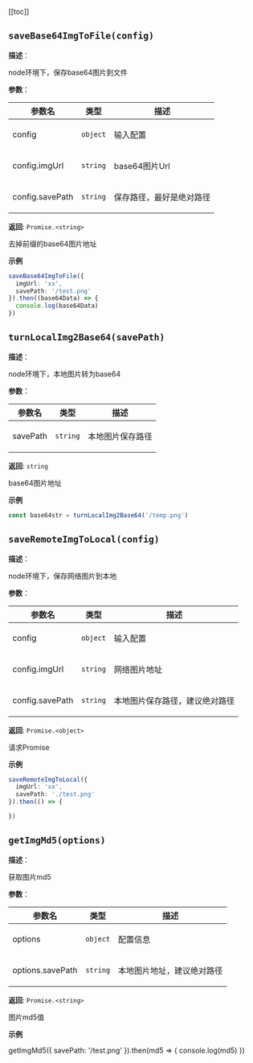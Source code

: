 [[toc]]

## `saveBase64ImgToFile(config)` 


**描述**：<p>node环境下，保存base64图片到文件</p>

**参数**：


| 参数名 | 类型 | 描述 |
| --- | --- | --- |
| config | <code>object</code> | <p>输入配置</p> |
| config.imgUrl | <code>string</code> | <p>base64图片Url</p> |
| config.savePath | <code>string</code> | <p>保存路径，最好是绝对路径</p> |

**返回**: <code>Promise.&lt;string&gt;</code><br>

<p>去掉前缀的base64图片地址</p>

**示例**

```typescript
saveBase64ImgToFile({
  imgUrl: 'xx',
  savePath: '/test.png'
}).then((base64Data) => {
  console.log(base64Data)
})
```
<a name="turnLocalImg2Base64"></a>

## `turnLocalImg2Base64(savePath)` 


**描述**：<p>node环境下，本地图片转为base64</p>

**参数**：


| 参数名 | 类型 | 描述 |
| --- | --- | --- |
| savePath | <code>string</code> | <p>本地图片保存路径</p> |

**返回**: <code>string</code><br>

<p>base64图片地址</p>

**示例**

```typescript
const base64str = turnLocalImg2Base64('/temp.png')
```
<a name="saveRemoteImgToLocal"></a>

## `saveRemoteImgToLocal(config)` 


**描述**：<p>node环境下，保存网络图片到本地</p>

**参数**：


| 参数名 | 类型 | 描述 |
| --- | --- | --- |
| config | <code>object</code> | <p>输入配置</p> |
| config.imgUrl | <code>string</code> | <p>网络图片地址</p> |
| config.savePath | <code>string</code> | <p>本地图片保存路径，建议绝对路径</p> |

**返回**: <code>Promise.&lt;object&gt;</code><br>

<p>请求Promise</p>

**示例**

```typescript
saveRemoteImgToLocal({
  imgUrl: 'xx',
  savePath: './test.png'
}).then(() => {

})
```
<a name="getImgMd5"></a>

## `getImgMd5(options)` 


**描述**：<p>获取图片md5</p>

**参数**：


| 参数名 | 类型 | 描述 |
| --- | --- | --- |
| options | <code>object</code> | <p>配置信息</p> |
| options.savePath | <code>string</code> | <p>本地图片地址，建议绝对路径</p> |

**返回**: <code>Promise.&lt;string&gt;</code><br>

<p>图片md5值</p>

**示例**

getImgMd5({
 savePath: '/test.png'
}).then(md5 => {
  console.log(md5)
})
```
